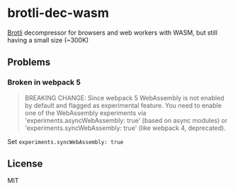 # brotli-dec-wasm

[Brotli](https://github.com/google/brotli) decompressor for browsers and web workers with WASM, but still having a small size (~300K)

## Problems

### Broken in webpack 5

> BREAKING CHANGE: Since webpack 5 WebAssembly is not enabled by default and flagged as experimental feature.
> You need to enable one of the WebAssembly experiments via 'experiments.asyncWebAssembly: true' (based on async modules) or 'experiments.syncWebAssembly: true' (like webpack 4, deprecated).

Set `experiments.syncWebAssembly: true`

## License

MIT
